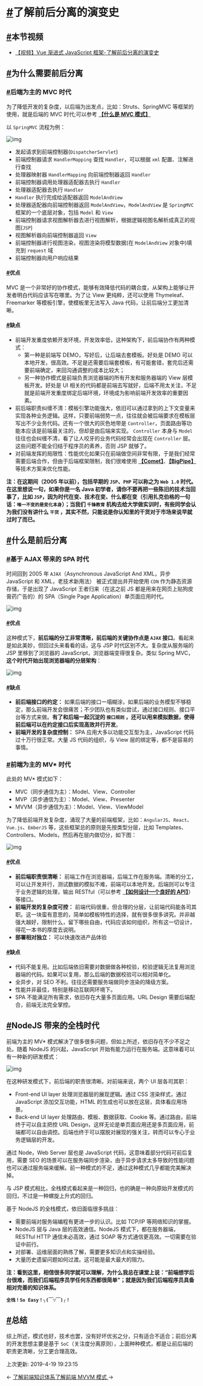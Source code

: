 # [#](https://funtl.com/zh/vue-prepare/了解前后分离的演变史.html#了解前后分离的演变史)了解前后分离的演变史

## [#](https://funtl.com/zh/vue-prepare/了解前后分离的演变史.html#本节视频)本节视频

- [【视频】Vue 渐进式 JavaScript 框架-了解前后分离的演变史](https://www.bilibili.com/video/av43446816/)

## [#](https://funtl.com/zh/vue-prepare/了解前后分离的演变史.html#为什么需要前后分离)为什么需要前后分离

### [#](https://funtl.com/zh/vue-prepare/了解前后分离的演变史.html#后端为主的-mvc-时代)后端为主的 MVC 时代

为了降低开发的复杂度，以后端为出发点，比如：Struts、SpringMVC 等框架的使用，就是后端的 MVC 时代;可以参考 [**【什么是 MVC 模式】**](https://funtl.com/zh/mvc/什么是-MVC-模式.html#什么是-mvc-模式)

以 `SpringMVC` 流程为例：

![img](https://funtl.com/assets/Lusifer2018120811230001.png)

- 发起请求到前端控制器(`DispatcherServlet`)
- 前端控制器请求 `HandlerMapping` 查找 `Handler`，可以根据 `xml` 配置、注解进行查找
- 处理器映射器 `HandlerMapping` 向前端控制器返回 `Handler`
- 前端控制器调用处理器适配器去执行 `Handler`
- 处理器适配器去执行 `Handler`
- `Handler` 执行完成给适配器返回 `ModelAndView`
- 处理器适配器向前端控制器返回 `ModelAndView`，`ModelAndView` 是 `SpringMVC` 框架的一个底层对象，包括 `Model` 和 `View`
- 前端控制器请求视图解析器去进行视图解析，根据逻辑视图名解析成真正的视图(`JSP`)
- 视图解析器向前端控制器返回 `View`
- 前端控制器进行视图渲染，视图渲染将模型数据(在 `ModelAndView` 对象中)填充到 `request` 域
- 前端控制器向用户响应结果

#### [#](https://funtl.com/zh/vue-prepare/了解前后分离的演变史.html#优点)优点

MVC 是一个非常好的协作模式，能够有效降低代码的耦合度，从架构上能够让开发者明白代码应该写在哪里。为了让 View 更纯粹，还可以使用 Thymeleaf、Freemarker 等模板引擎，使模板里无法写入 Java 代码，让前后端分工更加清晰。

#### [#](https://funtl.com/zh/vue-prepare/了解前后分离的演变史.html#缺点)缺点

- 前端开发重度依赖开发环境，开发效率低，这种架构下，前后端协作有两种模式：
  - 第一种是前端写 DEMO，写好后，让后端去套模板。好处是 DEMO 可以本地开发，很高效。不足是还需要后端套模板，有可能套错，套完后还需要前端确定，来回沟通调整的成本比较大；
  - 另一种协作模式是前端负责浏览器端的所有开发和服务器端的 View 层模板开发。好处是 UI 相关的代码都是前端去写就好，后端不用太关注，不足就是前端开发重度绑定后端环境，环境成为影响前端开发效率的重要因素。
- 前后端职责纠缠不清：模板引擎功能强大，依旧可以通过拿到的上下文变量来实现各种业务逻辑。这样，只要前端弱势一点，往往就会被后端要求在模板层写出不少业务代码。还有一个很大的灰色地带是 `Controller`，页面路由等功能本应该是前端最关注的，但却是由后端来实现。 `Controller` 本身与 `Model` 往往也会纠缠不清，看了让人咬牙的业务代码经常会出现在 `Controller` 层。这些问题不能全归结于程序员的素养，否则 JSP 就够了。
- 对前端发挥的局限性：性能优化如果只在前端做空间非常有限，于是我们经常需要后端合作，但由于后端框架限制，我们很难使用 [**【Comet】**](https://www.ibm.com/developerworks/cn/web/wa-lo-comet/index.html)、[**【BigPipe】**](https://segmentfault.com/a/1190000002998812) 等技术方案来优化性能。

**注：在这期间（2005 年以前），包括早期的 `JSP`、`PHP` 可以称之为 `Web 1.0` 时代。在这里想说一句，如果你是一名 Java 初学者，请你不要再把一些陈旧的技术当回事了，比如 `JSP`，因为时代在变、技术在变、什么都在变（引用扎克伯格的一句话：`唯一不变的是变化本身`）；当我们 `千锋教育` 机构去给大学做实训时，有些同学会认为我们没有讲什么 `干货` ，其实不然，只能说是你认知里的干货对于市场来说早就过时了而已。**

## [#](https://funtl.com/zh/vue-prepare/了解前后分离的演变史.html#什么是前后分离)什么是前后分离

### [#](https://funtl.com/zh/vue-prepare/了解前后分离的演变史.html#基于-ajax-带来的-spa-时代)基于 AJAX 带来的 SPA 时代

时间回到 2005 年 `AJAX`（Asynchronous JavaScript And XML，异步 JavaScript 和 XML，老技术新用法） 被正式提出并开始使用 `CDN` 作为静态资源存储，于是出现了 JavaScript 王者归来（在这之前 JS 都是用来在网页上贴狗皮膏药广告的）的 SPA（Single Page Application）单页面应用时代。

![img](https://funtl.com/assets/Lusifer201812090001.png)

#### [#](https://funtl.com/zh/vue-prepare/了解前后分离的演变史.html#优点-2)优点

这种模式下，**前后端的分工非常清晰，前后端的关键协作点是 `AJAX` 接口**。看起来是如此美妙，但回过头来看看的话，这与 JSP 时代区别不大。复杂度从服务端的 JSP 里移到了浏览器的 JavaScript，浏览器端变得很复杂。类似 Spring MVC，**这个时代开始出现浏览器端的分层架构**：

![img](https://funtl.com/assets/Lusifer201812090002.png)

#### [#](https://funtl.com/zh/vue-prepare/了解前后分离的演变史.html#缺点-2)缺点

- **前后端接口的约定：** 如果后端的接口一塌糊涂，如果后端的业务模型不够稳定，那么前端开发会很痛苦；不少团队也有类似尝试，通过接口规则、接口平台等方式来做。**有了和后端一起沉淀的 `接口规则` ，还可以用来模拟数据，使得前后端可以在约定接口后实现高效并行开发**。
- **前端开发的复杂度控制：** SPA 应用大多以功能交互型为主，JavaScript 代码过十万行很正常。大量 JS 代码的组织，与 View 层的绑定等，都不是容易的事情。

### [#](https://funtl.com/zh/vue-prepare/了解前后分离的演变史.html#前端为主的-mv-时代)前端为主的 MV* 时代

此处的 MV* 模式如下：

- MVC（同步通信为主）：Model、View、Controller
- MVP（异步通信为主）：Model、View、Presenter
- MVVM（异步通信为主）：Model、View、ViewModel

为了降低前端开发复杂度，涌现了大量的前端框架，比如：`AngularJS`、`React`、`Vue.js`、`EmberJS` 等，这些框架总的原则是先按类型分层，比如 Templates、Controllers、Models，然后再在层内做切分，如下图：

![img](https://funtl.com/assets/Lusifer201812090003.png)

#### [#](https://funtl.com/zh/vue-prepare/了解前后分离的演变史.html#优点-3)优点

- **前后端职责很清晰：** 前端工作在浏览器端，后端工作在服务端。清晰的分工，可以让开发并行，测试数据的模拟不难，前端可以本地开发。后端则可以专注于业务逻辑的处理，输出 RESTful（可以参考 [**【如何设计一个良好的 API】**](https://funtl.com/zh/apache-http-client/你怎么理解-RESTful.html#你怎么理解-restful)）等接口。
- **前端开发的复杂度可控：** 前端代码很重，但合理的分层，让前端代码能各司其职。这一块蛮有意思的，简单如模板特性的选择，就有很多很多讲究。并非越强大越好，限制什么，留下哪些自由，代码应该如何组织，所有这一切设计，得花一本书的厚度去说明。
- **部署相对独立：** 可以快速改进产品体验

#### [#](https://funtl.com/zh/vue-prepare/了解前后分离的演变史.html#缺点-3)缺点

- 代码不能复用。比如后端依旧需要对数据做各种校验，校验逻辑无法复用浏览器端的代码。如果可以复用，那么后端的数据校验可以相对简单化。
- 全异步，对 SEO 不利。往往还需要服务端做同步渲染的降级方案。
- 性能并非最佳，特别是移动互联网环境下。
- SPA 不能满足所有需求，依旧存在大量多页面应用。URL Design 需要后端配合，前端无法完全掌控。

## [#](https://funtl.com/zh/vue-prepare/了解前后分离的演变史.html#nodejs-带来的全栈时代)NodeJS 带来的全栈时代

前端为主的 MV* 模式解决了很多很多问题，但如上所述，依旧存在不少不足之处。随着 NodeJS 的兴起，JavaScript 开始有能力运行在服务端。这意味着可以有一种新的研发模式：

![img](https://funtl.com/assets/63918611gw1efj2vvjwtfj20ge0gzab9.jpg)

在这种研发模式下，前后端的职责很清晰。对前端来说，两个 UI 层各司其职：

- Front-end UI layer 处理浏览器层的展现逻辑。通过 CSS 渲染样式，通过 JavaScript 添加交互功能，HTML 的生成也可以放在这层，具体看应用场景。
- Back-end UI layer 处理路由、模板、数据获取、Cookie 等。通过路由，前端终于可以自主把控 URL Design，这样无论是单页面应用还是多页面应用，前端都可以自由调控。后端也终于可以摆脱对展现的强关注，转而可以专心于业务逻辑层的开发。

通过 Node，Web Server 层也是 JavaScript 代码，这意味着部分代码可前后复用，需要 SEO 的场景可以在服务端同步渲染，由于异步请求太多导致的性能问题也可以通过服务端来缓解。前一种模式的不足，通过这种模式几乎都能完美解决掉。

与 JSP 模式相比，全栈模式看起来是一种回归，也的确是一种向原始开发模式的回归，不过是一种螺旋上升式的回归。

基于 NodeJS 的全栈模式，依旧面临很多挑战：

- 需要前端对服务端编程有更进一步的认识。比如 TCP/IP 等网络知识的掌握。
- NodeJS 层与 Java 层的高效通信。NodeJS 模式下，都在服务器端，RESTful HTTP 通信未必高效，通过 SOAP 等方式通信更高效。一切需要在验证中前行。
- 对部署、运维层面的熟练了解，需要更多知识点和实操经验。
- 大量历史遗留问题如何过渡。这可能是最大最大的阻力。

**注：看到这里，相信很多同学就可以理解，为什么我总在课堂上说：“前端想学后台很难，而我们后端程序员学任何东西都很简单”；就是因为我们后端程序员具备相对完善的知识体系。**

**`全栈！So Easy！╮(￣▽￣)╭！`**

## [#](https://funtl.com/zh/vue-prepare/了解前后分离的演变史.html#总结)总结

综上所述，模式也好，技术也罢，没有好坏优劣之分，只有适合不适合；前后分离的开发思想主要是基于 `SoC`（关注度分离原则），上面种种模式，都是让前后端的职责更清晰，分工更合理高效。

上次更新: 2019-4-19 19:23:15

← [了解前端知识体系](https://funtl.com/zh/vue-prepare/)[了解前端 MVVM 模式 ](https://funtl.com/zh/vue-prepare/了解前端-MVVM-模式.html)→